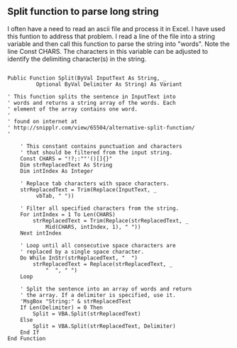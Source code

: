 ## Split function to parse long string 

I often have a need to read an ascii file and process it in Excel. 
I have used this funtion to address that problem.
I read a line of the file into a string variable and then call this function to parse the string into "words".
Note the line Const CHARS.  The characters in this variable can be adjusted to identify the delimiting 
character(s) in the string.


```

Public Function Split(ByVal InputText As String, _
         Optional ByVal Delimiter As String) As Variant

' This function splits the sentence in InputText into
' words and returns a string array of the words. Each
' element of the array contains one word.
'
' found on internet at
' http://snipplr.com/view/65504/alternative-split-function/
'

    ' This constant contains punctuation and characters
    ' that should be filtered from the input string.
    Const CHARS = "!?;:""'()[]{}"
    Dim strReplacedText As String
    Dim intIndex As Integer

    ' Replace tab characters with space characters.
    strReplacedText = Trim(Replace(InputText, _
         vbTab, " "))

    ' Filter all specified characters from the string.
    For intIndex = 1 To Len(CHARS)
        strReplacedText = Trim(Replace(strReplacedText, _
            Mid(CHARS, intIndex, 1), " "))
    Next intIndex

    ' Loop until all consecutive space characters are
    ' replaced by a single space character.
    Do While InStr(strReplacedText, "  ")
        strReplacedText = Replace(strReplacedText, _
            "  ", " ")
    Loop

    ' Split the sentence into an array of words and return
    ' the array. If a delimiter is specified, use it.
    'MsgBox "String:" & strReplacedText
    If Len(Delimiter) = 0 Then
        Split = VBA.Split(strReplacedText)
    Else
        Split = VBA.Split(strReplacedText, Delimiter)
    End If
End Function
```
